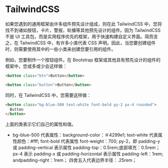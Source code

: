 # TailwindCSS

如果您遇到的通用框架由许多组件预先设计组成，则在此 TailwindCSS 中，您将找不到诸如按钮，卡片，警报，轮播等其他预先设计的组件。因为 TailwindCSS 不是 UI 工具包，而是实用程序优先的框架，用于快速构建自定义界面。简而言之，在 TailwindCSS 中，有许多小类代表 CSS 声明。因此，当您要创建组件时，则需要使用其中的一些小类来创建您要引用的组件。

例如，您要制作一个按钮组件。在 Bootstrap 框架或其他具有预先设计的组件的框架中，您或多或少会这样做：

```html
<button class="btn">Button</button>

<button class="button">Button</button>
```

同时，在 TailwindCSS 中，您需要这样做：

```html
<button class="bg-blue-500 text-white font-bold py-2 px-4 rounded">
  Button
</button>
```

上面的类表示它们自己的属性和值。

- bg-blue-500 代表属性：background-color：＃4299e1;
  text-white 代表属性颜色：#fff;
  font-bold 代表属性 font-weight：700;
  py-2，即 padding-y 或 padding-vertical 表示属性 padding-top：0.5rem;底部填充：0.5rem；
  px-4 表示 padding-x 或 padding-horizo​​ntal 表示属性 padding-left：1rem; andpadding-right：1rem；
  四舍五入代表边界半径：.25rem；
